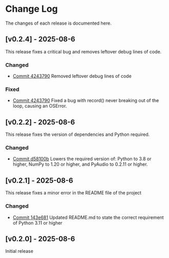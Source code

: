 
# Change Log
The changes of each release is documented here.

## [v0.2.4] - 2025-08-6
This release fixes a critical bug and removes leftover debug lines of code. 

### Changed
- [Commit 4243790](https://github.com/bdarwish/speechcapture/commit/4243790d9b8d33609eb4f4304e022e08510e29e2) Removed leftover debug lines of code

### Fixed
- [Commit 4243790](https://github.com/bdarwish/speechcapture/commit/4243790d9b8d33609eb4f4304e022e08510e29e2) Fixed a bug with record() never breaking out of the loop, causing an OSError.

## [v0.2.2] - 2025-08-6
This release fixes the version of dependencies and Python required.

### Changed
- [Commit d58100b](https://github.com/bdarwish/speechcapture/commit/d58100b9c3526d75236c4b199ddb2c16ca4c4842) Lowers the required version of: Python to 3.8 or higher, NumPy to 1.20 or higher, and PyAudio to 0.2.11 or higher.

## [v0.2.1] - 2025-08-6
This release fixes a minor error in the README file of the project

### Changed
- [Commit 143e681](https://github.com/bdarwish/speechcapture/commit/143e681514be4e9a54ac8549fb40a72ddd9d3231) Updated README.md to state the correct requirement of Python 3.11 or higher
 
## [v0.2.0] - 2025-08-6
Initial release